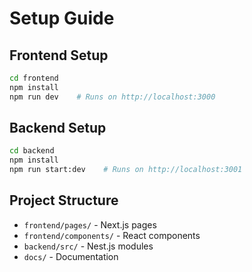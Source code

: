 # Setup Guide

## Frontend Setup
```bash
cd frontend
npm install
npm run dev    # Runs on http://localhost:3000
```

## Backend Setup  
```bash
cd backend
npm install
npm run start:dev    # Runs on http://localhost:3001
```



## Project Structure
- `frontend/pages/` - Next.js pages
- `frontend/components/` - React components  
- `backend/src/` - Nest.js modules
- `docs/` - Documentation

